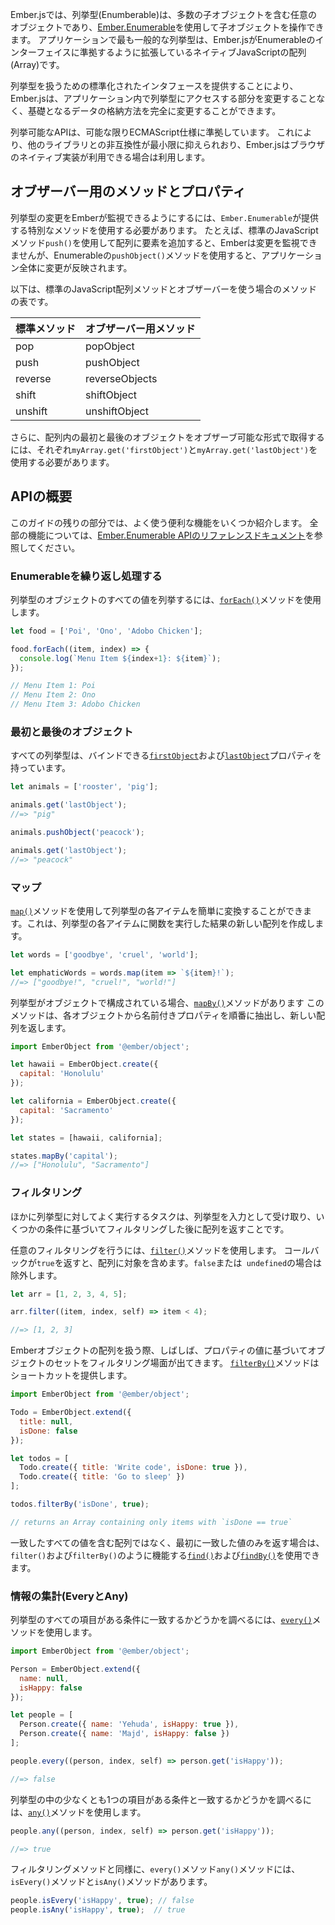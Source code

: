 <!--
In Ember.js, an enumerable is any object that contains a number of child
objects, and which allows you to work with those children using the
[Ember.Enumerable](http://emberjs.com/api/classes/Ember.Enumerable.html) API. The most common
enumerable in the majority of apps is the native JavaScript array, which
Ember.js extends to conform to the enumerable interface.
-->

Ember.jsでは、列挙型(Enumberable)は、多数の子オブジェクトを含む任意のオブジェクトであり、[Ember.Enumerable](http://emberjs.com/api/classes/Ember.Enumerable.html)を使用して子オブジェクトを操作できます。
アプリケーションで最も一般的な列挙型は、Ember.jsがEnumerableのインターフェイスに準拠するように拡張しているネイティブJavaScriptの配列(Array)です。

<!--
By providing a standardized interface for dealing with enumerables,
Ember.js allows you to completely change the way your underlying data is
stored without having to modify the other parts of your application that
access it.
-->

列挙型を扱うための標準化されたインタフェースを提供することにより、Ember.jsは、アプリケーション内で列挙型にアクセスする部分を変更することなく、基礎となるデータの格納方法を完全に変更することができます。

<!--
The enumerable API follows ECMAScript specifications as much as
possible. This minimizes incompatibility with other libraries, and
allows Ember.js to use the native browser implementations in arrays
where available.
-->

列挙可能なAPIは、可能な限りECMAScript仕様に準拠しています。 これにより、他のライブラリとの非互換性が最小限に抑えられおり、Ember.jsはブラウザのネイティブ実装が利用できる場合は利用します。


<!--
## Use of Observable Methods and Properties
-->

## オブザーバー用のメソッドとプロパティ

<!--
In order for Ember to observe when you make a change to an enumerable, you need
to use special methods that `Ember.Enumerable` provides. For example, if you add
an element to an array using the standard JavaScript method `push()`, Ember will
not be able to observe the change, but if you use the enumerable method
`pushObject()`, the change will propagate throughout your application.
-->

列挙型の変更をEmberが監視できるようにするには、`Ember.Enumerable`が提供する特別なメソッドを使用する必要があります。
たとえば、標準のJavaScriptメソッド`push()`を使用して配列に要素を追加すると、Emberは変更を監視できませんが、Enumerableの`pushObject()`メソッドを使用すると、アプリケーション全体に変更が反映されます。

<!--
Here is a list of standard JavaScript array methods and their observable
enumerable equivalents:
-->

以下は、標準のJavaScript配列メソッドとオブザーバーを使う場合のメソッドの表です。

<!--
<table>
  <thead>
    <tr><th>Standard Method</th><th>Observable Equivalent</th></tr>
  </thead>
  <tbody>
    <tr><td>pop</td><td>popObject</td></tr>
    <tr><td>push</td><td>pushObject</td></tr>
    <tr><td>reverse</td><td>reverseObjects</td></tr>
    <tr><td>shift</td><td>shiftObject</td></tr>
    <tr><td>unshift</td><td>unshiftObject</td></tr>
  </tbody>
</table>
-->

<table>
  <thead>
    <tr><th>標準メソッド</th><th>オブザーバー用メソッド</th></tr>
  </thead>
  <tbody>
    <tr><td>pop</td><td>popObject</td></tr>
    <tr><td>push</td><td>pushObject</td></tr>
    <tr><td>reverse</td><td>reverseObjects</td></tr>
    <tr><td>shift</td><td>shiftObject</td></tr>
    <tr><td>unshift</td><td>unshiftObject</td></tr>
  </tbody>
</table>

<!--
Additionally, to retrieve the first and last objects in an array
in an observable fashion, you should use `myArray.get('firstObject')` and
`myArray.get('lastObject')`, respectively.
-->

さらに、配列内の最初と最後のオブジェクトをオブザーブ可能な形式で取得するには、それぞれ`myArray.get('firstObject')`と`myArray.get('lastObject')`を使用する必要があります。

<!--
## API Overview
-->

## APIの概要

<!--
In the rest of this guide, we'll explore some of the most common enumerable
conveniences. For the full list, please see the [Ember.Enumerable API
reference documentation.](http://emberjs.com/api/classes/Ember.Enumerable.html)
-->

このガイドの残りの部分では、よく使う便利な機能をいくつか紹介します。
全部の機能については、[Ember.Enumerable APIのリファレンスドキュメント](http://emberjs.com/api/classes/Ember.Enumerable.html)を参照してください。

<!--
### Iterating Over an Enumerable
-->

### Enumerableを繰り返し処理する

<!--
To enumerate all the values of an enumerable object, use the [`forEach()`](http://emberjs.com/api/classes/Ember.Enumerable.html#method_forEach)
method:
-->

列挙型のオブジェクトのすべての値を列挙するには、[`forEach()`](http://emberjs.com/api/classes/Ember.Enumerable.html#method_forEach)メソッドを使用します。


```javascript
let food = ['Poi', 'Ono', 'Adobo Chicken'];

food.forEach((item, index) => {
  console.log(`Menu Item ${index+1}: ${item}`);
});

// Menu Item 1: Poi
// Menu Item 2: Ono
// Menu Item 3: Adobo Chicken
```

<!--
### First and Last Objects
-->

### 最初と最後のオブジェクト

<!--
All enumerables expose [`firstObject`](http://emberjs.com/api/classes/Ember.Enumerable.html#property_firstObject) and [`lastObject`](http://emberjs.com/api/classes/Ember.Enumerable.html#property_lastObject) properties
that you can bind to.
-->

すべての列挙型は、バインドできる[`firstObject`](http://emberjs.com/api/classes/Ember.Enumerable.html#property_firstObject)および[`lastObject`](http://emberjs.com/api/classes/Ember.Enumerable.html#property_lastObject)プロパティを持っています。



```javascript
let animals = ['rooster', 'pig'];

animals.get('lastObject');
//=> "pig"

animals.pushObject('peacock');

animals.get('lastObject');
//=> "peacock"
```

<!--
### Map
-->

### マップ

<!--
You can easily transform each item in an enumerable using the
[`map()`](http://emberjs.com/api/classes/Ember.Enumerable.html#method_map) method, which creates a new array with results of calling a
function on each item in the enumerable.
-->

[`map()`](http://emberjs.com/api/classes/Ember.Enumerable.html#method_map)メソッドを使用して列挙型の各アイテムを簡単に変換することができます。これは、列挙型の各アイテムに関数を実行した結果の新しい配列を作成します。


```javascript
let words = ['goodbye', 'cruel', 'world'];

let emphaticWords = words.map(item => `${item}!`);
//=> ["goodbye!", "cruel!", "world!"]
```

<!--
If your enumerable is composed of objects, there is a [`mapBy()`](http://emberjs.com/api/classes/Ember.Enumerable.html#method_mapBy)
method that will extract the named property from each of those objects
in turn and return a new array:
-->

列挙型がオブジェクトで構成されている場合、[`mapBy()`](http://emberjs.com/api/classes/Ember.Enumerable.html#method_mapBy)メソッドがあります
このメソッドは、各オブジェクトから名前付きプロパティを順番に抽出し、新しい配列を返します。


```javascript
import EmberObject from '@ember/object';

let hawaii = EmberObject.create({
  capital: 'Honolulu'
});

let california = EmberObject.create({
  capital: 'Sacramento'
});

let states = [hawaii, california];

states.mapBy('capital');
//=> ["Honolulu", "Sacramento"]
```

<!--
### Filtering
-->

### フィルタリング

<!--
Another common task to perform on an enumerable is to take the
enumerable as input, and return an Array after filtering it based on
some criteria.
-->

ほかに列挙型に対してよく実行するタスクは、列挙型を入力として受け取り、いくつかの条件に基づいてフィルタリングした後に配列を返すことです。

<!--
For arbitrary filtering, use the [`filter()`](http://emberjs.com/api/classes/Ember.Enumerable.html#method_filter) method.  The filter method
expects the callback to return `true` if Ember should include it in the
final Array, and `false` or `undefined` if Ember should not.
-->

任意のフィルタリングを行うには、[`filter()`](http://emberjs.com/api/classes/Ember.Enumerable.html#method_filter)メソッドを使用します。
コールバックが`true`を返すと、配列に対象を含めます。`false`または` undefined`の場合は除外します。

```javascript
let arr = [1, 2, 3, 4, 5];

arr.filter((item, index, self) => item < 4);

//=> [1, 2, 3]
```

<!--

When working with a collection of Ember objects, you will often want to filter a set of objects based upon the value of some property. The [`filterBy()`](http://emberjs.com/api/classes/Ember.Enumerable.html#method_filterBy) method provides a shortcut.
-->

Emberオブジェクトの配列を扱う際、しばしば、プロパティの値に基づいてオブジェクトのセットをフィルタリング場面が出てきます。
[`filterBy()`](http://emberjs.com/api/classes/Ember.Enumerable.html#method_filterBy)メソッドはショートカットを提供します。


```javascript
import EmberObject from '@ember/object';

Todo = EmberObject.extend({
  title: null,
  isDone: false
});

let todos = [
  Todo.create({ title: 'Write code', isDone: true }),
  Todo.create({ title: 'Go to sleep' })
];

todos.filterBy('isDone', true);

// returns an Array containing only items with `isDone == true`
```

<!--
If you only want to return the first matched value, rather than an Array
containing all of the matched values, you can use [`find()`](http://emberjs.com/api/classes/Ember.Enumerable.html#method_find) and [`findBy()`](http://emberjs.com/api/classes/Ember.Enumerable.html#method_findBy),
which work like `filter()` and `filterBy()`, but return only one item.
-->

一致したすべての値を含む配列ではなく、最初に一致した値のみを返す場合は、`filter()`および`filterBy()`のように機能する[`find()`](http://emberjs.com/api/classes/Ember.Enumerable.html#method_find)および[`findBy()`](http://emberjs.com/api/classes/Ember.Enumerable.html#method_findBy)を使用できます。


<!--
### Aggregate Information (Every or Any)
-->

### 情報の集計(EveryとAny)

<!--
To find out whether every item in an enumerable matches some condition, you can
use the [`every()`](http://emberjs.com/api/classes/Ember.Enumerable.html#method_every) method:
-->

列挙型のすべての項目がある条件に一致するかどうかを調べるには、[`every()`](http://emberjs.com/api/classes/Ember.Enumerable.html#method_every)メソッドを使用します。

```javascript
import EmberObject from '@ember/object';

Person = EmberObject.extend({
  name: null,
  isHappy: false
});

let people = [
  Person.create({ name: 'Yehuda', isHappy: true }),
  Person.create({ name: 'Majd', isHappy: false })
];

people.every((person, index, self) => person.get('isHappy'));

//=> false
```

<!--
To find out whether at least one item in an enumerable matches some condition,
you can use the [`any()`](http://emberjs.com/api/classes/Ember.Enumerable.html#method_any) method:
-->

列挙型の中の少なくとも1つの項目がある条件と一致するかどうかを調べるには、[`any()`](http://emberjs.com/api/classes/Ember.Enumerable.html#method_any)メソッドを使用します。


```javascript
people.any((person, index, self) => person.get('isHappy'));

//=> true
```

<!--
Like the filtering methods, the `every()` and `any()` methods have 
analogous `isEvery()` and `isAny()` methods.
-->

フィルタリングメソッドと同様に、`every()`メソッド`any()`メソッドには、`isEvery()`メソッドと`isAny()`メソッドがあります。

```javascript
people.isEvery('isHappy', true); // false
people.isAny('isHappy', true);  // true
```
